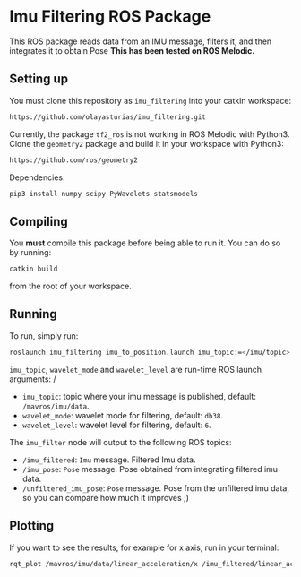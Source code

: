 # Imu Filtering ROS Package

This ROS package reads data from an IMU message, filters it, and then integrates it to obtain Pose
**This has been tested on ROS Melodic.**

## Setting up

You must clone this repository as `imu_filtering` into your catkin workspace:

```bash
https://github.com/olayasturias/imu_filtering.git
```

Currently, the package `tf2_ros` is not working in ROS Melodic with Python3.
Clone the `geometry2` package and build it in your workspace with Python3:

```bash
https://github.com/ros/geometry2
```

Dependencies:

```bash
pip3 install numpy scipy PyWavelets statsmodels
```


## Compiling

You **must** compile this package before being able to run it. You can do so
by running:

```bash
catkin build
```

from the root of your workspace.

## Running

To run, simply run:

```bash
roslaunch imu_filtering imu_to_position.launch imu_topic:=</imu/topic> wavelet_mode:=<wav_mode> wavelet_level:=<level>
```

`imu_topic`, `wavelet_mode` and `wavelet_level` are run-time ROS launch arguments:
/
-   `imu_topic`: topic where your imu message is published, default: `/mavros/imu/data`.
-   `wavelet_mode`: wavelet mode for filtering, default: `db38`.
-   `wavelet_level`: wavelet level for filtering, default: `6`.


The `imu_filter` node will output to the following ROS topics:

-   `/imu_filtered`: `Imu` message. Filtered Imu data.
-   `/imu_pose`: `Pose` message. Pose obtained from integrating filtered imu data.
-   `/unfiltered_imu_pose`: `Pose` message. Pose from the unfiltered imu data, so you can compare how much it improves ;)

## Plotting

If you want to see the results, for example for x axis, run in your terminal:

```bash
rqt_plot /mavros/imu/data/linear_acceleration/x /imu_filtered/linear_acceleration/x /imu_pose/positn/x /unfiltered_imu_pose/position/x

```
